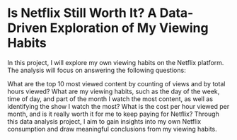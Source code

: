 # Is Netflix Still Worth It? A Data-Driven Exploration of My Viewing Habits
In this project, I will explore my own viewing habits on the Netflix platform. The analysis will focus on answering the following questions:

What are the top 10 most viewed content by counting of views and by total hours viewed?
What are my viewing habits, such as the day of the week, time of day, and part of the month I watch the most content, as well as identifying the show I watch the most?
What is the cost per hour viewed per month, and is it really worth it for me to keep paying for Netflix?
Through this data analysis project, I aim to gain insights into my own Netflix consumption and draw meaningful conclusions from my viewing habits.
